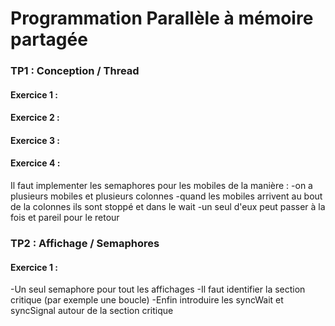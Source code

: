 # Programmation Parallèle à mémoire partagée 

### TP1 : Conception / Thread 

#### Exercice 1 : 
#### Exercice 2 : 
#### Exercice 3 :

#### Exercice 4 :

Il faut implementer les semaphores pour les mobiles de la manière :
-on a plusieurs mobiles et plusieurs colonnes 
-quand les mobiles arrivent au bout de la colonnes ils sont stoppé et dans le wait
-un seul d'eux peut passer à la fois
et pareil pour le retour

### TP2 : Affichage / Semaphores

#### Exercice 1 : 

-Un seul semaphore pour tout les affichages 
-Il faut identifier la section critique (par exemple une boucle)
-Enfin introduire les syncWait et syncSignal autour de la section critique

